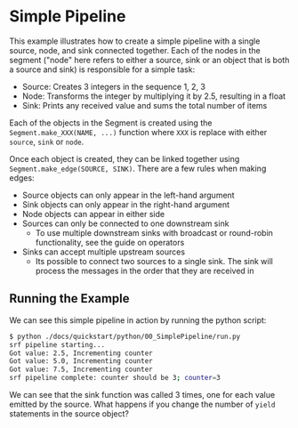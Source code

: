 # Simple Pipeline

This example illustrates how to create a simple pipeline with a single source, node, and sink connected together. Each of the nodes in the segment ("node" here refers to either a source, sink or an object that is both a source and sink) is responsible for a simple task:

- Source: Creates 3 integers in the sequence 1, 2, 3
- Node: Transforms the integer by multiplying it by 2.5, resulting in a float
- Sink: Prints any received value and sums the total number of items

Each of the objects in the Segment is created using the `Segment.make_XXX(NAME, ...)` function where `XXX` is replace with either `source`, `sink` or `node`.

Once each object is created, they can be linked together using `Segment.make_edge(SOURCE, SINK)`. There are a few rules when making edges:

- Source objects can only appear in the left-hand argument
- Sink objects can only appear in the right-hand argument
- Node objects can appear in either side
- Sources can only be connected to one downstream sink
  - To use multiple downstream sinks with broadcast or round-robin functionality, see the guide on operators
- Sinks can accept multiple upstream sources
  - Its possible to connect two sources to a single sink. The sink will process the messages in the order that they are received in

## Running the Example

We can see this simple pipeline in action by running the python script:

```bash
$ python ./docs/quickstart/python/00_SimplePipeline/run.py
srf pipeline starting...
Got value: 2.5, Incrementing counter
Got value: 5.0, Incrementing counter
Got value: 7.5, Incrementing counter
srf pipeline complete: counter should be 3; counter=3
```

We can see that the sink function was called 3 times, one for each value emitted by the source. What happens if you change the number of `yield` statements in the source object?
